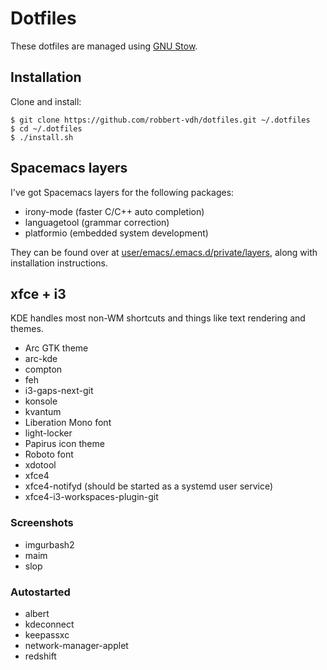 # Dotfiles
These dotfiles are managed using 
[GNU Stow](https://www.gnu.org/software/stow/stow.html).

## Installation
Clone and install:

```shell
$ git clone https://github.com/robbert-vdh/dotfiles.git ~/.dotfiles
$ cd ~/.dotfiles
$ ./install.sh
```

## Spacemacs layers
I've got Spacemacs layers for the following packages:

-   irony-mode (faster C/C++ auto completion)
-   languagetool (grammar correction)
-   platformio (embedded system development)

They can be found over
at [user/emacs/.emacs.d/private/layers](user/emacs/.emacs.d/private/layers),
along with installation instructions.

## xfce + i3
KDE handles most non-WM shortcuts and things like text rendering and themes.

-   Arc GTK theme
-   arc-kde
-   compton
-   feh
-   i3-gaps-next-git
-   konsole
-   kvantum
-   Liberation Mono font
-   light-locker
-   Papirus icon theme
-   Roboto font
-   xdotool
-   xfce4
-   xfce4-notifyd (should be started as a systemd user service)
-   xfce4-i3-workspaces-plugin-git

### Screenshots
-   imgurbash2
-   maim
-   slop

### Autostarted
-   albert
-   kdeconnect
-   keepassxc
-   network-manager-applet
-   redshift
